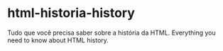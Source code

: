 # html-historia-history
Tudo que você precisa saber sobre a história da HTML. Everything you need to know about HTML history.
